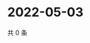 # 2022-05-03

共 0 条

<!-- BEGIN WEIBO -->
<!-- 最后更新时间 Tue May 03 2022 21:41:43 GMT+0800 (China Standard Time) -->

<!-- END WEIBO -->
